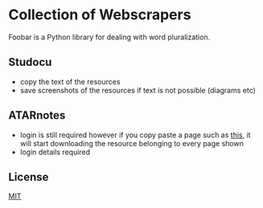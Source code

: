 # Collection of Webscrapers

Foobar is a Python library for dealing with word pluralization.

## Studocu

- copy the text of the resources
- save screenshots of the resources if text is not possible (diagrams etc)


## ATARnotes
- login is still required however if you copy paste a page such as [this](https://atarnotes.com/notes/?pag=1&state=3719&subject=4855&unit=0&key=&sort=download), it will start downloading the resource belonging to every page shown
- login details required

## License
[MIT](https://choosealicense.com/licenses/mit/)
